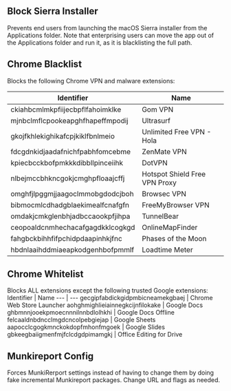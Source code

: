 ## Block Sierra Installer
Prevents end users from launching the macOS Sierra installer from the Applications folder. Note that enterprising users can move the app out of the Applications folder and run it, as it is blacklisting the full path.

## Chrome Blacklist
Blocks the following Chrome VPN and malware extensions:

Identifier | Name
--- | ---
ckiahbcmlmkpfiijecbpflfahoimklke | Gom VPN
mjnbclmflcpookeapghfhapeffmpodij | Ultrasurf
gkojfkhlekighikafcpjkiklfbnlmeio | Unlimited Free VPN - Hola
fdcgdnkidjaadafnichfpabhfomcebme | ZenMate VPN
kpiecbcckbofpmkkkdibbllpinceiihk | DotVPN
nlbejmccbhkncgokjcmghpfloaajcffj | Hotspot Shield Free VPN Proxy
omghfjlpggmjjaagoclmmobgdodcjboh | Browsec VPN
bibmocmlcdhadgblaekimealfcnafgfn | FreeMyBrowser VPN
omdakjcmkglenbhjadbccaookpfjihpa | TunnelBear
ceopoaldcnmhechacafgagdkklcogkgd | OnlineMapFinder
fahgbckbihhfifpchidpdaapinhkjfnc | Phases of the Moon
hbdnlaaihddmiaeapkodgenhbofpmmlf | Loadtime Meter

## Chrome Whitelist
Blocks ALL extensions except the following trusted Google extensions:
Identifier | Name
--- | ---
gecgipfabdickgidpmbicneamekgbaej | Chrome Web Store Launcher
aohghmighlieiainnegkcijnfilokake | Google Docs
ghbmnnjooekpmoecnnnilnnbdlolhkhi | Google Docs Offline
felcaaldnbdncclmgdcncolpebgiejap | Google Sheets
aapocclcgogkmnckokdopfmhonfmgoek | Google Slides
gbkeegbaiigmenfmjfclcdgdpimamgkj | Office Editing for Drive

## Munkireport Config
Forces MunkiRerport settings instead of having to change them by doing fake incremental Munkireport packages. Change URL and flags as needed.